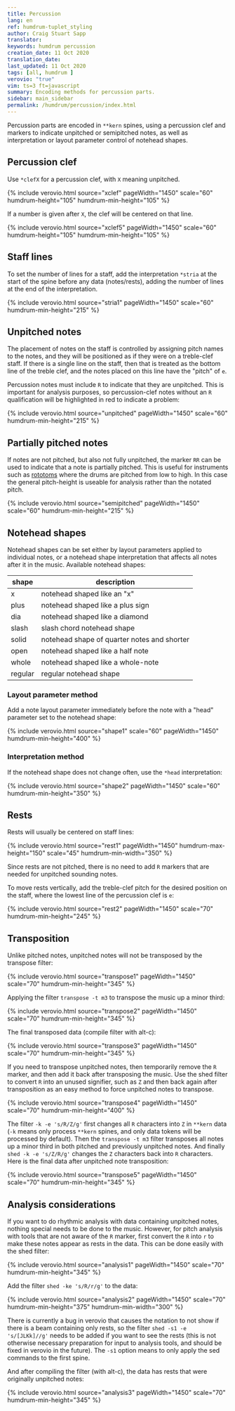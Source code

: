 ```yaml
---
title: Percussion
lang: en
ref: humdrum-tuplet_styling
author: Craig Stuart Sapp
translator: 
keywords: humdrum percussion
creation_date: 11 Oct 2020
translation_date: 
last_updated: 11 Oct 2020
tags: [all, humdrum ]
verovio: "true"
vim: ts=3 ft=javascript
summary: Encoding methods for percussion parts.
sidebar: main_sidebar
permalink: /humdrum/percussion/index.html
---
```


Percussion parts are encoded in `**kern` spines, using a percussion
clef and markers to indicate unpitched or semipitched notes, as
well as interpretation or layout parameter control of notehead shapes.

## Percussion clef ##

Use `*clefX` for a percussion clef, with `X` meaning unpitched.

{% include verovio.html
	source="xclef"
	pageWidth="1450"
	scale="60"
	humdrum-height="105"
	humdrum-min-height="105"
%}
<script type="application/json" id="xclef">
**kern
*clefX
*M4/4
1bR
*-
</script>

If a number is given after `X`, the clef will be centered on that line.

{% include verovio.html
	source="xclef5"
	pageWidth="1450"
	scale="60"
	humdrum-height="105"
	humdrum-min-height="105"
%}
<script type="application/json" id="xclef5">
**kern
*clefX5
*M4/4
1bR
*-
</script>





## Staff lines ##

To set the number of lines for a staff, add the interpretation
`*stria` at the start of the spine before any data (notes/rests),
adding the number of lines at the end of the interpretation. 

{% include verovio.html
	source="stria1"
	pageWidth="1450"
	scale="60"
	humdrum-min-height="215"
%}
<script type="application/json" id="stria1">
**kern
*stria1
*clefX
*M4/4
4eR
8eRL
8eRJ
8eR/L
8eR/J
4eR/
*-
</script>


## Unpitched notes ##

The placement of notes on the staff is controlled by assigning pitch
names to the notes, and they will be positioned as if they were on
a treble-clef staff.  If there is a single line on the staff, then
that is treated as the bottom line of the treble clef, and the notes
placed on this line have the "pitch" of `e`.

Percussion notes must include `R` to indicate that they are
unpitched.  This is important for analysis purposes, so percussion-clef
notes without an `R` qualification will be highlighted in red to indicate
a problem:

{% include verovio.html
	source="unpitched"
	pageWidth="1450"
	scale="60"
	humdrum-min-height="215"
%}
<script type="application/json" id="unpitched">
**kern
*stria1
*clefX
*M4/4
4e
8eL
8eJ
8eR/L
8eR/J
4eR/
*-
</script>

## Partially pitched notes ##

If notes are not pitched, but also not fully unpitched, the marker
`RR` can be used to indicate that a note is partially pitched.  This
is useful for instruments such as <a target="_blank"
href="https://www.youtube.com/watch?v=7otWy6LcaRA">rototoms</a>
where the drums are pitched from low to high.  In this case the
general pitch-height is useable for analysis rather than the notated
pitch.


{% include verovio.html
	source="semipitched"
	pageWidth="1450"
	scale="60"
	humdrum-min-height="215"
%}
<script type="application/json" id="semipitched">
**kern
*clefX
*M4/4
4eRR
8gRRL
8ffRRJ
8ddRR/L
8dRR/J
4gRR/
*-
</script>

## Notehead shapes ##

Notehead shapes can be set either by layout parameters applied to
individual notes, or a notehead shape interpretation that affects
all notes after it in the music.  Available notehead shapes:

| shape   | description |
| ------- | ----------- |
| x       | notehead shaped like an "x" |
| plus    | notehead shaped like a plus sign |
| dia     | notehead shaped like a diamond |
| slash   | slash chord notehead shape |
| solid   | notehead shape of quarter notes and shorter |
| open    | notehead shaped like a half note |
| whole   | notehead shaped like a whole-note |
| regular | regular notehead shape |


### Layout parameter  method ###

Add a note layout parameter immediately before the note with
a "head" parameter set to the notehead shape:

{% include verovio.html
	source="shape1"
	scale="60"
	pageWidth="1450"
	humdrum-min-height="400"
%}
<script type="application/json" id="shape1">
**kern
*stria1
*clefX
=1
!LO:N:head=x
4eR
!LO:N:head=plus
4eR
!LO:N:head=dia
4eR
!LO:N:head=slash
4eR
!LO:N:head=solid
4eR
!LO:N:head=open
4eR
!LO:N:head=whole
4eR
!LO:N:head=regular
4eR
*-
</script>


### Interpretation method ###

If the notehead shape does not change often, use the `*head` interpretation:

{% include verovio.html
	source="shape2"
	pageWidth="1450"
	scale="60"
	humdrum-min-height="350"
%}
<script type="application/json" id="shape2">
**kern
*stria3
*clefX
*M4/4
*head:x
4eR/
8gR/L
8bR/J
8bR/L
8eR/J
4gR/
*head:dia
16bRL
16aR
16gR
16fRJ
4eR
*-
</script>

## Rests ##

Rests will usually be centered on staff lines:


{% include verovio.html
	source="rest1"
	pageWidth="1450"
	humdrum-max-height="150"
	scale="45"
	humdrum-min-width="350"
%}
<script type="application/json" id="rest1">
**kern	**kern	**kern	**kern	**kern
*stria5	*stria4	*stria3	*stria2	*stria1
*clefX	*clefX	*clefX	*clefX	*clefX
1r	1r	1r	1r	1r
2r	2r	2r	2r	2r
4r	4r	4r	4r	4r
8r	8r	8r	8r	8r
16r	16r	16r	16r	16r
=	=	=	=	=
*-	*-	*-	*-	*-
</script>


Since rests are not pitched, there is no need to add `R` markers that
are needed for unpitched sounding notes.


To move rests vertically, add the treble-clef pitch for the desired position
on the staff, where the lowest line of the percussion clef is `e`:


{% include verovio.html
	source="rest2"
	pageWidth="1450"
	scale="70"
	humdrum-min-height="245"
%}
<script type="application/json" id="rest2">
**kern
*stria3
*clefX
8r
8rc
8re
8rg
8rb
8rdd
=
*-
</script>


## Transposition ##

Unlike pitched notes, unpitched notes will not be transposed by the transpose filter:


{% include verovio.html
	source="transpose1"
	pageWidth="1450"
	scale="70"
	humdrum-min-height="345"
%}
<script type="application/json" id="transpose1">
**kern	**kern
*stria1	*
*clefX	*clefG2
*M4/4	*M4/4
*	*k[]
=	=
*head:x	*
8eRL	4c
16eRL	.
16eRJJ	.
8eRL	8eL
8eR	8d
8eR	8c
8eRJ	8BJ
4eR	4c
=	=
*-	*-
</script>

Applying the filter `transpose -t m3` to transpose the music up a minor third:

{% include verovio.html
	source="transpose2"
	pageWidth="1450"
	scale="70"
	humdrum-min-height="345"
%}
<script type="application/json" id="transpose2">
!!!filter: transpose -t m3
**kern	**kern
*stria1	*
*clefX	*clefG2
*M4/4	*M4/4
*	*k[]
=	=
*head:x	*
8eRL	4c
16eRL	.
16eRJJ	.
8eRL	8eL
8eR	8d
8eR	8c
8eRJ	8BJ
4eR	4c
=	=
*-	*-
</script>

The final transposed data (compile filter with <span class="keypress">alt-c</span>):

{% include verovio.html
	source="transpose3"
	pageWidth="1450"
	scale="70"
	humdrum-min-height="345"
%}
<script type="application/json" id="transpose3">
**kern	**kern
*stria1	*
*clefX	*clefG2
*M4/4	*M4/4
*	*k[b-e-a-]
=	=
*head:x	*
8eRL	4e-
16eRL	.
16eRJJ	.
8eRL	8gL
8eR	8f
8eR	8e-
8eRJ	8dJ
4eR	4e-
=	=
*-	*-
</script>

If you need to transpose unpitched notes, then temporarily remove the `R` marker, 
and then add it back after transposing the music.  Use the shed filter to
convert `R` into an unused signifier, such as `Z` and then back again after
transposition as an easy method to force unpitched notes to transpose.

{% include verovio.html
	source="transpose4"
	pageWidth="1450"
	scale="70"
	humdrum-min-height="400"
%}
<script type="application/json" id="transpose4">
!!!filter: shed -ke 's/R/Z/g'
!!!filter: transpose -t m3
!!!filter: shed -ke 's/Z/R/g'
**kern	**kern
*stria1	*
*clefX	*clefG2
*M4/4	*M4/4
*	*k[]
=	=
*head:x	*
8eRL	4c
16eRL	.
16eRJJ	.
8eRL	8eL
8eR	8d
8eR	8c
8eRJ	8BJ
4eR	4c
=	=
*-	*-
</script>

The filter `-k -e 's/R/Z/g'` first changes all `R` characters into
`Z` in `**kern` data (`-k` means only process `**kern` spines, and
only data tokens will be processed by default).  Then the `transpose
-t m3` filter transposes all notes up a minor third in both pitched
and previously unpitched notes.  And finally `shed -k -e 's/Z/R/g'`
changes the `Z` characters back into `R` characters.  Here is the
final data after unpitched note transposition:

{% include verovio.html
	source="transpose5"
	pageWidth="1450"
	scale="70"
	humdrum-min-height="345"
%}
<script type="application/json" id="transpose5">
**kern	**kern
*stria1	*
*clefX	*clefG2
*M4/4	*M4/4
*	*k[b-e-a-]
=	=
*head:x	*
8gRL	4e-
16gRL	.
16gRJJ	.
8gRL	8gL
8gR	8f
8gR	8e-
8gRJ	8dJ
4gR	4e-
=	=
*-	*-
</script>


## Analysis considerations ##

If you want to do rhythmic analysis with data containing unpitched
notes, nothing special needs to be done to the music.  However, for
pitch analysis with tools that are not aware of the `R` marker,
first convert the `R` into `r` to make these notes appear as rests
in the data.  This can be done easily with the shed filter:

{% include verovio.html
	source="analysis1"
	pageWidth="1450"
	scale="70"
	humdrum-min-height="345"
%}
<script type="application/json" id="analysis1">
**kern	**kern
*stria1	*
*clefX	*clefG2
*M4/4	*M4/4
*	*k[]
=	=
*head:x	*
8eRL	4c
16eRL	.
16eRJJ	.
8eRL	8eL
8eR	8d
8eR	8c
8eRJ	8BJ
4eR	4c
=	=
*-	*-
</script>


Add the filter `shed -ke 's/R/r/g'` to the data:

{% include verovio.html
	source="analysis2"
	pageWidth="1450"
	scale="70"
	humdrum-min-height="375"
	humdrum-min-width="300"
%}
<script type="application/json" id="analysis2">
!!!filter: shed -ke 's/R/r/g'
**kern	**kern
*stria1	*
*clefX	*clefG2
*M4/4	*M4/4
*	*k[]
=	=
*head:x	*
8eRL	4c
16eRL	.
16eRJJ	.
8eRL	8eL
8eR	8d
8eR	8c
8eRJ	8BJ
4eR	4c
=	=
*-	*-
!!!filter: shed -s1 -e 's/[JLKk]//g'
</script>


There is currently a bug in verovio that causes the notation to
not show if there is a beam containing only rests, so the filter
`shed -s1 -e 's/[JLKk]//g'` needs to be added if you want to see
the rests (this is not otherwise necessary preparation for
input to analysis tools, and should be fixed in verovio in the
future).  The `-s1` option means to only apply the sed commands
to the first spine.

And after compiling the filter (with <span class="keypress">alt-c</span>), the
data has rests that were originally unpitched notes:

{% include verovio.html
	source="analysis3"
	pageWidth="1450"
	scale="70"
	humdrum-min-height="345"
%}
<script type="application/json" id="analysis3">
**kern	**kern
*stria1	*
*clefX	*clefG2
*M4/4	*M4/4
*	*k[]
=	=
*head:x	*
8er	4c
16er	.
16er	.
8er	8eL
8er	8d
8er	8c
8er	8BJ
4er	4c
=	=
*-	*-
</script>



